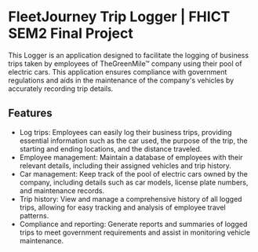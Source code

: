 # FleetJourney Trip Logger | FHICT SEM2 Final Project

This Logger is an application designed to facilitate the logging of business trips taken by employees of TheGreenMile™ company using their pool of electric cars. This application ensures compliance with government regulations and aids in the maintenance of the company's vehicles by accurately recording trip details.

## Features

- Log trips: Employees can easily log their business trips, providing essential information such as the car used, the purpose of the trip, the starting and ending locations, and the distance traveled.
- Employee management: Maintain a database of employees with their relevant details, including their assigned vehicles and trip history.
- Car management: Keep track of the pool of electric cars owned by the company, including details such as car models, license plate numbers, and maintenance records.
- Trip history: View and manage a comprehensive history of all logged trips, allowing for easy tracking and analysis of employee travel patterns.
- Compliance and reporting: Generate reports and summaries of logged trips to meet government requirements and assist in monitoring vehicle maintenance.
